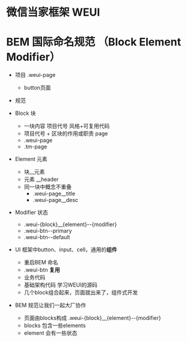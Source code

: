 # 微信当家框架 WEUI

# BEM 国际命名规范 （Block Element Modifier）

- 项目 .weui-page
  - button页面
- 规范

- Block 块
  - 一块内容 项目代号 风格+可复用代码
  - 项目代号 + 区块的作用或职责 page
  - .weui-page
  - .tm-page

- Element 元素
  - 块__元素
  - 元素 __header
  - 同一块中概念不重叠
    - .weui-page__title
    - .weui-page__desc

- Modifier 状态
  - .weui-{block}__{element}--{modifier}
  - .weui-btn--primary
  - .weui-btn--default

- UI 框架中button、input、cell，通用的**组件**
  - 重启BEM 命名
  - .weui-btn **复用**
  - 业务代码
  - 基础架构代码 学习WEUI的源码
  - 几个block组合起来，页面就出来了，组件式开发

- BEM 规范让我们一起大厂协作
  - 页面由blocks构成 .weui-{block}__{element}--{modifier}
  - blocks 包含一些elements
  - element 会有一些状态